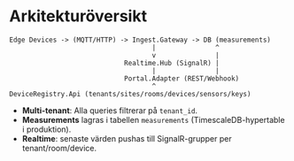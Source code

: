 # Arkitekturöversikt

```
Edge Devices -> (MQTT/HTTP) -> Ingest.Gateway -> DB (measurements)
                                    |               ^
                                    v               |
                             Realtime.Hub (SignalR) |
                                    |               |
                             Portal.Adapter (REST/Webhook)
                                    ^
DeviceRegistry.Api (tenants/sites/rooms/devices/sensors/keys)
```

- **Multi-tenant**: Alla queries filtrerar på `tenant_id`.
- **Measurements** lagras i tabellen `measurements` (TimescaleDB-hypertable i produktion).
- **Realtime**: senaste värden pushas till SignalR-grupper per tenant/room/device.
